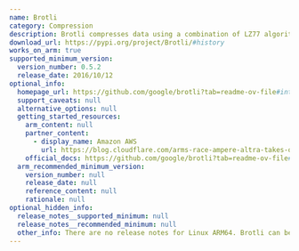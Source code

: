 ```yaml
---
name: Brotli
category: Compression
description: Brotli compresses data using a combination of LZ77 algorithm, second-order context modeling, and Huffman coding.
download_url: https://pypi.org/project/Brotli/#history
works_on_arm: true
supported_minimum_version:
  version_number: 0.5.2
  release_date: 2016/10/12
optional_info:
  homepage_url: https://github.com/google/brotli?tab=readme-ov-file#introduction
  support_caveats: null
  alternative_options: null
  getting_started_resources:
    arm_content: null
    partner_content:
      - display_name: Amazon AWS
        url: https://blog.cloudflare.com/arms-race-ampere-altra-takes-on-aws-graviton2/
    official_docs: https://github.com/google/brotli?tab=readme-ov-file#python
  arm_recommended_minimum_version:
    version_number: null
    release_date: null
    reference_content: null
    rationale: null
optional_hidden_info:
  release_notes__supported_minimum: null
  release_notes__recommended_minimum: null
  other_info: There are no release notes for Linux ARM64. Brotli can be installed via pip from the first version available at pypi, i.e. 0.5.2.
---
```

